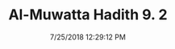 ---
title        : "Al-Muwatta Hadith 9. 2"
date         : 7/25/2018 12:29:12 PM
draft        : false
type         : "hadith"
layout       : "hadith"
BookCode     : "AMH"
VolumeNumber : "9"
HadithNumber : "2"
categories  :  ["Prayer, Shortening - Joining Two Prayers when Settled and when Traveling"]
---